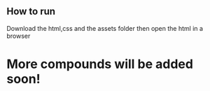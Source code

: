## How to run
Download the html,css and the assets folder then open the html in a browser

# More compounds will be added soon!